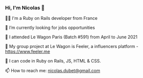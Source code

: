 ### Hi, I'm Nicolas 👋 

💁🏻 I'm a Ruby on Rails developer from France 

🌱 I’m currently looking for jobs opportunities 

🤠 I attended Le Wagon Paris (Batch #591) from April to June 2021 

👯 My group project at Le Wagon is Feeler, a influencers platform - https://www.feeler.me 

🤖 I can code in Ruby on Rails, JS, HTML & CSS. 

📫 How to reach me: nicolas.dubet@gmail.com
